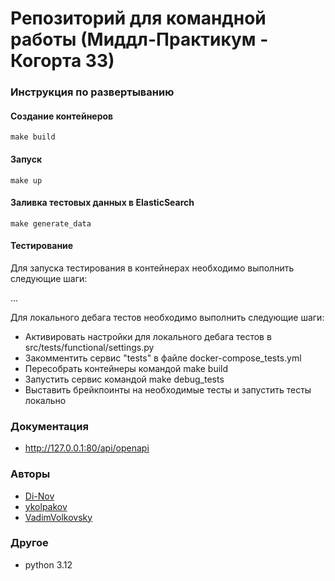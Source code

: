 # **Репозиторий для командной работы (Миддл-Практикум - Когорта 33)**


### Инструкция по развертыванию

#### Создание контейнеров

```shell script
make build
```

#### Запуск

```shell script
make up
```

#### Заливка тестовых данных в ElasticSearch
```shell script
make generate_data
```

#### Тестирование

Для запуска тестирования в контейнерах необходимо выполнить следующие шаги:

...

Для локального дебага тестов необходимо выполнить следующие шаги:
- Активировать настройки для локального дебага тестов в src/tests/functional/settings.py
- Закомментить сервис "tests" в файле docker-compose_tests.yml
- Пересобрать контейнеры командой make build
- Запустить сервис командой make debug_tests
- Выставить брейкпоинты на необходимые тесты и запустить тесты локально


### Документация

- http://127.0.0.1:80/api/openapi

### Авторы
- [Di-Nov](https://github.com/Di-Nov)
- [ykolpakov](https://github.com/ykolpakov)
- [VadimVolkovsky](https://github.com/VadimVolkovsky)


### Другое
- python 3.12
